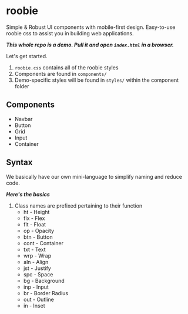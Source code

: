 # roobie

Simple & Robust UI components with mobile-first design.  Easy-to-use roobie css to assist you in building web applications.

***This whole repo is a demo.  Pull it and open ```index.html``` in a browser.***

Let's get started.

1. ```roobie.css``` contains all of the roobie styles
2. Components are found in ```components/```
3. Demo-specific styles will be found in ```styles/``` within the component folder

## Components

- Navbar
- Button
- Grid
- Input
- Container

## Syntax

We basically have our own mini-language to simplify naming and reduce code.

***Here's the basics***

1. Class names are prefixed pertaining to their function
    - ht - Height
    - flx - Flex
    - flt - Float
    - op - Opacity
    - btn - Button
    - cont - Container
    - txt - Text
    - wrp - Wrap
    - aln - Align
    - jst - Justify
    - spc - Space
    - bg - Background
    - inp - Input
    - br - Border Radius
    - out - Outline
    - in - Inset
